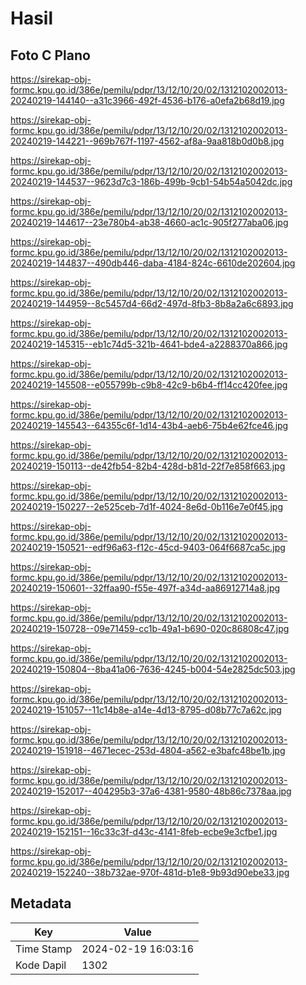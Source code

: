 # Hasil

## Foto C Plano

https://sirekap-obj-formc.kpu.go.id/386e/pemilu/pdpr/13/12/10/20/02/1312102002013-20240219-144140--a31c3966-492f-4536-b176-a0efa2b68d19.jpg

https://sirekap-obj-formc.kpu.go.id/386e/pemilu/pdpr/13/12/10/20/02/1312102002013-20240219-144221--969b767f-1197-4562-af8a-9aa818b0d0b8.jpg

https://sirekap-obj-formc.kpu.go.id/386e/pemilu/pdpr/13/12/10/20/02/1312102002013-20240219-144537--9623d7c3-186b-499b-9cb1-54b54a5042dc.jpg

https://sirekap-obj-formc.kpu.go.id/386e/pemilu/pdpr/13/12/10/20/02/1312102002013-20240219-144617--23e780b4-ab38-4660-ac1c-905f277aba06.jpg

https://sirekap-obj-formc.kpu.go.id/386e/pemilu/pdpr/13/12/10/20/02/1312102002013-20240219-144837--490db446-daba-4184-824c-6610de202604.jpg

https://sirekap-obj-formc.kpu.go.id/386e/pemilu/pdpr/13/12/10/20/02/1312102002013-20240219-144959--8c5457d4-66d2-497d-8fb3-8b8a2a6c6893.jpg

https://sirekap-obj-formc.kpu.go.id/386e/pemilu/pdpr/13/12/10/20/02/1312102002013-20240219-145315--eb1c74d5-321b-4641-bde4-a2288370a866.jpg

https://sirekap-obj-formc.kpu.go.id/386e/pemilu/pdpr/13/12/10/20/02/1312102002013-20240219-145508--e055799b-c9b8-42c9-b6b4-ff14cc420fee.jpg

https://sirekap-obj-formc.kpu.go.id/386e/pemilu/pdpr/13/12/10/20/02/1312102002013-20240219-145543--64355c6f-1d14-43b4-aeb6-75b4e62fce46.jpg

https://sirekap-obj-formc.kpu.go.id/386e/pemilu/pdpr/13/12/10/20/02/1312102002013-20240219-150113--de42fb54-82b4-428d-b81d-22f7e858f663.jpg

https://sirekap-obj-formc.kpu.go.id/386e/pemilu/pdpr/13/12/10/20/02/1312102002013-20240219-150227--2e525ceb-7d1f-4024-8e6d-0b116e7e0f45.jpg

https://sirekap-obj-formc.kpu.go.id/386e/pemilu/pdpr/13/12/10/20/02/1312102002013-20240219-150521--edf96a63-f12c-45cd-9403-064f6687ca5c.jpg

https://sirekap-obj-formc.kpu.go.id/386e/pemilu/pdpr/13/12/10/20/02/1312102002013-20240219-150601--32ffaa90-f55e-497f-a34d-aa86912714a8.jpg

https://sirekap-obj-formc.kpu.go.id/386e/pemilu/pdpr/13/12/10/20/02/1312102002013-20240219-150728--09e71459-cc1b-49a1-b690-020c86808c47.jpg

https://sirekap-obj-formc.kpu.go.id/386e/pemilu/pdpr/13/12/10/20/02/1312102002013-20240219-150804--8ba41a06-7636-4245-b004-54e2825dc503.jpg

https://sirekap-obj-formc.kpu.go.id/386e/pemilu/pdpr/13/12/10/20/02/1312102002013-20240219-151057--11c14b8e-a14e-4d13-8795-d08b77c7a62c.jpg

https://sirekap-obj-formc.kpu.go.id/386e/pemilu/pdpr/13/12/10/20/02/1312102002013-20240219-151918--4671ecec-253d-4804-a562-e3bafc48be1b.jpg

https://sirekap-obj-formc.kpu.go.id/386e/pemilu/pdpr/13/12/10/20/02/1312102002013-20240219-152017--404295b3-37a6-4381-9580-48b86c7378aa.jpg

https://sirekap-obj-formc.kpu.go.id/386e/pemilu/pdpr/13/12/10/20/02/1312102002013-20240219-152151--16c33c3f-d43c-4141-8feb-ecbe9e3cfbe1.jpg

https://sirekap-obj-formc.kpu.go.id/386e/pemilu/pdpr/13/12/10/20/02/1312102002013-20240219-152240--38b732ae-970f-481d-b1e8-9b93d90ebe33.jpg


## Metadata

| Key        | Value               |
| ---------- | ------------------- |
| Time Stamp | 2024-02-19 16:03:16 |
| Kode Dapil | 1302                |



